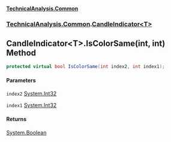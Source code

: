 #### [TechnicalAnalysis\.Common](Atypical.TechnicalAnalysis.Common.md 'Atypical\.TechnicalAnalysis\.Common')
### [TechnicalAnalysis\.Common](Atypical.TechnicalAnalysis.Common.md#TechnicalAnalysis.Common 'TechnicalAnalysis\.Common').[CandleIndicator&lt;T&gt;](CandleIndicator_T_.md 'TechnicalAnalysis\.Common\.CandleIndicator\<T\>')

## CandleIndicator\<T\>\.IsColorSame\(int, int\) Method

```csharp
protected virtual bool IsColorSame(int index2, int index1);
```
#### Parameters

<a name='TechnicalAnalysis.Common.CandleIndicator_T_.IsColorSame(int,int).index2'></a>

`index2` [System\.Int32](https://docs.microsoft.com/en-us/dotnet/api/System.Int32 'System\.Int32')

<a name='TechnicalAnalysis.Common.CandleIndicator_T_.IsColorSame(int,int).index1'></a>

`index1` [System\.Int32](https://docs.microsoft.com/en-us/dotnet/api/System.Int32 'System\.Int32')

#### Returns
[System\.Boolean](https://docs.microsoft.com/en-us/dotnet/api/System.Boolean 'System\.Boolean')